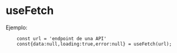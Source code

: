 # useFetch

Ejemplo:
```
    const url = 'endpoint de una API'
    const{data:null,loading:true,error:null} = useFetch(url);
```